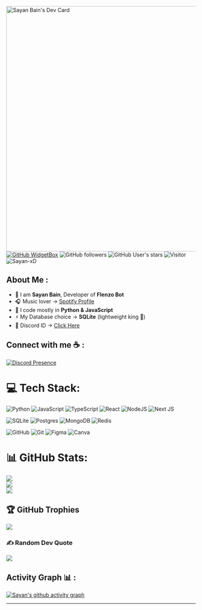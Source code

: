 <a href="https://app.daily.dev/Sayan-xD"><img src="https://api.daily.dev/devcards/v2/iTH80EymgAT3ocFRCnkyN.png?type=wide&r=pqy" width="652" alt="Sayan Bain's Dev Card"/></a>
[![GitHub WidgetBox](https://github-widgetbox.vercel.app/api/profile?username=Sayan-xD&data=followers,repositories,stars,commits&theme=viridescent)](https://github.com/Sayan-xD)
![GitHub followers](https://img.shields.io/github/followers/Sayan-xD?style=social) ![GitHub User's stars](https://img.shields.io/github/stars/Sayan-xD?style=social) ![Visitor](https://visitor-badge.laobi.icu/badge?page_id=Sayan-xD.repoName) <img src="https://komarev.com/ghpvc/?username=Sayan-xD" alt="Sayan-xD" />

## About Me :

- 🏢 I am **Sayan Bain**, Developer of **Flenzo Bot**
- 🎧 Music lover → [Spotify Profile](https://open.spotify.com/user/31wm5qhs64eoyf2lkj4ewql2tqmu)
- 🐍 I code mostly in **Python & JavaScript**
- ⚡ My Database choice → **SQLite** (lightweight king 👑)
- 💬 Discord ID → [Click Here](https://discord.com/users/833509477754994698)

## Connect with me ☕ :

[![Discord Presence](https://lanyard.cnrad.dev/api/833509477754994698)](https://discord.gg/)

# 💻 Tech Stack:
![Python](https://img.shields.io/badge/python-%233776AB.svg?style=for-the-badge&logo=python&logoColor=yellow) ![JavaScript](https://img.shields.io/badge/javascript-%23323330.svg?style=for-the-badge&logo=javascript&logoColor=%23F7DF1E) ![TypeScript](https://img.shields.io/badge/typescript-%23007ACC.svg?style=for-the-badge&logo=typescript&logoColor=white) ![React](https://img.shields.io/badge/react-%2320232a.svg?style=for-the-badge&logo=react&logoColor=%2361DAFB) ![NodeJS](https://img.shields.io/badge/node.js-6DA55F?style=for-the-badge&logo=node.js&logoColor=white) ![Next JS](https://img.shields.io/badge/Next-black?style=for-the-badge&logo=next.js&logoColor=white)

![SQLite](https://img.shields.io/badge/sqlite-%2307405e.svg?style=for-the-badge&logo=sqlite&logoColor=white) ![Postgres](https://img.shields.io/badge/postgres-%23316192.svg?style=for-the-badge&logo=postgresql&logoColor=white) ![MongoDB](https://img.shields.io/badge/mongodb-%234ea94b.svg?style=for-the-badge&logo=mongodb&logoColor=white) ![Redis](https://img.shields.io/badge/redis-%23DD0031.svg?style=for-the-badge&logo=redis&logoColor=white)

![GitHub](https://img.shields.io/badge/github-%23121011.svg?style=for-the-badge&logo=github&logoColor=white) ![Git](https://img.shields.io/badge/git-%23F05033.svg?style=for-the-badge&logo=git&logoColor=white) ![Figma](https://img.shields.io/badge/figma-%23F24E1E.svg?style=for-the-badge&logo=figma&logoColor=white) ![Canva](https://img.shields.io/badge/Canva-%2300C4CC.svg?style=for-the-badge&logo=Canva&logoColor=white)

# 📊 GitHub Stats:
![](https://github-readme-stats.vercel.app/api?username=Sayan-xD&theme=merko&hide_border=true&include_all_commits=true&count_private=true)<br/>
![](https://nirzak-streak-stats.vercel.app/?user=Sayan-xD&theme=merko&hide_border=true)<br/>
![](https://github-readme-stats.vercel.app/api/top-langs/?username=Sayan-xD&theme=merko&hide_border=true&include_all_commits=true&count_private=true&layout=compact)

## 🏆 GitHub Trophies
![](https://github-profile-trophy.vercel.app/?username=Sayan-xD&theme=merko&no-frame=true&no-bg=true&margin-w=4)

### ✍️ Random Dev Quote
![](https://quotes-github-readme.vercel.app/api?type=horizontal&theme=merko)

## Activity Graph 📊 :
[![Sayan's github activity graph](https://github-readme-activity-graph.vercel.app/graph?username=Sayan-xD&bg_color=000000&color=ffffff&line=00ff99&point=00ff99&area=true&hide_border=true)](https://github.com/ashutosh00710/github-readme-activity-graph)

---
